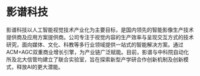 # 

# 影谱科技

影谱科技以人工智能视觉技术产业化为主要目标，是国内领先的智能影像生产技术提供商及应用方案提供商。公司专注于视觉内容的生产效率与呈现交互方式的技术研究，面向媒体、文化、科教等多行业领域提供一站式的智能解决方案。通过ACM+AGC双重商业增长引擎，为产业链广泛赋能。目前，影谱与中科院自动化所及北大信管均建立了联合实验室，旨在探索新型产学研合作创新机制及创新模式，释放AI的更大潜能。

